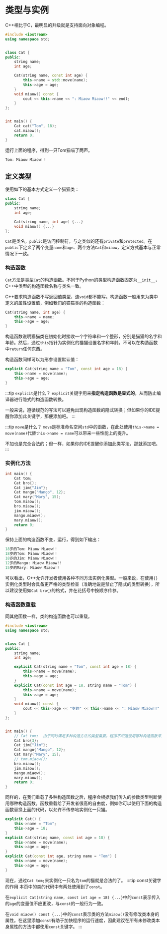 # 类型与实例
<WhatsClass></WhatsClass>

C++相比于C，最明显的升级就是支持面向对象编程。
```cpp
#include <iostream>
using namespace std;


class Cat {
public:
    string name;
    int age;

    Cat(string name, const int age) {
        this->name = std::move(name);
        this->age = age;
    }
    void miaow() const {
        cout << this->name << ": Miaow Miaow!!" << endl;
    }
};


int main() {
    Cat cat("Tom", 18);
    cat.miaow();
    return 0;
}
```
运行上面的程序，得到一只Tom猫喵了两声。
```cpp
Tom: Miaow Miaow!!
```

## 定义类型
使用如下的基本方式定义一个猫猫类：
```cpp
class Cat {
public:
    string name;
    int age;

    Cat(string name, int age) {...}
    void miaow() {...}
};
```
`Cat`是类名，`public`是访问控制符，与之类似的还有`private`和`protected`。在`public`下定义了两个变量`name`和`age`、两个方法`Cat`和`miaow`，定义方式基本与正常情况下一致。

### 构造函数
`Cat`方法是类型`Cat`的构造函数。不同于Python的类型构造函数固定为`__init__`，C++中类型的构造函数名称与类名一致。

C++要求构造函数不写返回值类型，连`void`都不能写。构造函数一般用来为类中定义的属性设置值，例如我们的猫猫类的构造函数：
```cpp
Cat(string name, int age) {
    this->name = name;
    this->age = age;
}
```
构造函数说明猫猫类在初始化时接收一个字符串和一个整形，分别是猫猫的名字和年龄。然后，通过`this`指针为实例化的猫猫设置名字和年龄。不可以在构造函数中`return`任何东西。

构造函数同样可以为形参设置默认值：
```cpp
explicit Cat(string name = "Tom", const int age = 18) {
    this->name = move(name);
    this->age = age;
}
```
:::tip `explicit`是什么？
`explicit`关键字用来**指定构造函数是显式的**，从而防止编译器进行隐式的构造函数转换。

一般来说，遵循规范的写法可以避免出现构造函数的隐式转换；但如果你的IDE提醒你添加此关键字，那便添加吧。
:::

:::tip `move`是什么？
`move`是标准命名空间`std`中的函数，在此处使用`this->name = move(name)`代替`this->name = name`可以带来一些性能上的提升。

不加也是完全合法的；但一样，如果你的IDE提醒你添加此类写法，那就添加吧。
:::

### 实例化方法
```cpp
int main() {
    Cat tom;
    Cat bro{};
    Cat jim{"Jim"};
    Cat mango{"Mango", 12};
    Cat mary("Mary", 15);
    tom.miaow();
    bro.miaow();
    jim.miaow();
    mango.miaow();
    mary.miaow();
    return 0;
}
```
保持上面的构造函数不变，运行，得到如下输出：
```cpp
18岁的Tom: Miaow Miaow!!
18岁的Tom: Miaow Miaow!!
18岁的Jim: Miaow Miaow!!
12岁的Mango: Miaow Miaow!!
15岁的Mary: Miaow Miaow!!
```
可以看出，C++允许开发者使用各种不同方法实例化类型。一般来说，在使用`{}`实例化类型时会具备更严格的类型检查（准确地说是禁止了隐式的类型转换），所以建议使用如`Cat bro{}`的格式，并在花括号中按顺序传参。

### 构造函数重载
同其他函数一样，类的构造函数也可以重载。
```cpp
#include <iostream>
using namespace std;


class Cat {
public:
    string name;
    int age;

    explicit Cat(string name = "Tom", const int age = 18) {
        this->name = move(name);
        this->age = age;
    }
    explicit Cat(const int age = 18, string name = "Tom") {
        this->name = move(name);
        this->age = age;
    }
    void miaow() const {
        cout << this->age << "岁的" << this->name << ": Miaow Miaow!!" << endl;
    }
};


int main() {
    // Cat tom;  由于同时满足多种构造方法的类型需要，程序不知道使用哪种构造函数来实例化这只猫
    Cat bro{3};
    Cat jim{"Jim"};
    Cat mango{"Mango", 12};
    Cat mary("Mary", 15);
    // tom.miaow();
    bro.miaow();
    jim.miaow();
    mango.miaow();
    mary.miaow();
    return 0;
}
```
同样的，在我们重载了多种构造函数之后，程序会根据我们传入的参数类型判断使用哪种构造函数。函数重载给了开发者很高的自由度，例如你可以使用下面的构造函数替换上面的代码，以允许不传参地实例化一只猫。
```cpp
explicit Cat() {
    this->name = "Tom";
    this->age = 18;
}
explicit Cat(string name, const int age = 18) {
    this->name = move(name);
    this->age = age;
}
explicit Cat(const int age, string name = "Tom") {
    this->name = move(name);
    this->age = age;
}
```
现在，通过`Cat tom;`来实例化一只名为`tom`的猫就是合法的了。
:::tip const关键字的作用
本页中的类的代码中有两处使用到了`const`。

在`explicit Cat(string name, const int age = 18) {...}`中的`const`表示传入的`age`的变量值不应更改，与`const`的一般行为一致。

在`void miaow() const {...}`中的`const`表示类的方法`miaow()`没有修改类本身的属性。在这里添加`const`有助于加快程序的运行速度，因此建议在所有未修改类本身属性的方法中都使用`const`关键字。
:::
